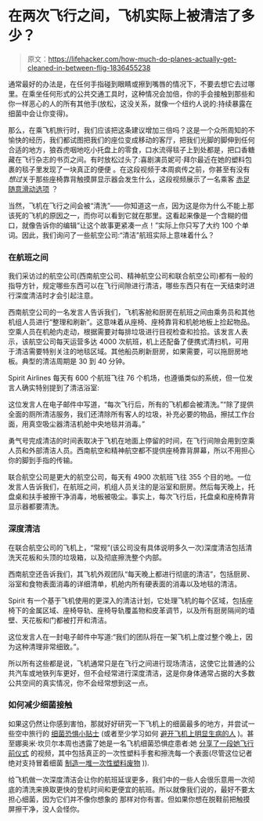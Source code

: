 # 在两次飞行之间，飞机实际上被清洁了多少？

> 原文：<https://lifehacker.com/how-much-do-planes-actually-get-cleaned-in-between-flig-1836455238>

通常最好的办法是，在任何手指碰到眼睛或擦到嘴唇的情况下，不要去想它去过哪里。在乘坐任何形式的公共交通工具时，这种情况会加倍，你的手会接触到那些和你一样恶心的人的所有其他手(放松，这没关系，就像一个纽约人说的:持续暴露在细菌中会让你变得)。



那么，在乘飞机旅行时，我们应该把这条建议增加三倍吗？这是一个众所周知的不愉快的经历，我们都试图把我们的座位变成移动的客厅，把我们光脚的脚伸到任何合适的地方，狼吞虎咽地吃小托盘上的零食，口水流得毯子上到处都是，把口香糖藏在飞行杂志的书页之间。有时放松过头了:喜剧演员妮可·拜尔最近在她的塑料包裹的毯子里发现了一块真正的便便 。在这段视频于本周疯传之前，你甚至有没有*想过*关于那些座椅靠背触摸屏显示器会发生什么，这段视频展示了一名乘客 [赤足随意滑动选项](https://twitter.com/alafairburke/status/1150885580869447680?ref_src=twsrc%5Etfw%7Ctwcamp%5Etweetembed%7Ctwterm%5E1150885580869447680&ref_url=https%3A%2F%2Fmashable.com%2Farticle%2Fplane-foot-swiping-screen%2F) ？

当然，飞机在飞行之间会被“清洗”——你知道这一点，因为这是你为什么不能上那该死的飞机的原因之一，而你可以看到它就在那里。这看起来像是一个含糊的借口，就像告诉你的编辑“让这个故事更紧凑一点！”实际上你只写了大约 100 个单词。因此，我们询问了一些航空公司:“清洁”航班实际上意味着什么？

### **在航班之间**

我们采访过的航空公司(西南航空公司、精神航空公司和联合航空公司)都有一般的指导方针，规定哪些东西可以在飞行间隙进行清洁，哪些东西只有在一天结束时进行深度清洁时才会引起注意。

西南航空公司的一名发言人告诉我们，飞机客舱和厨房在航班之间由乘务员和其他机组人员进行“整理和刷新”。这意味着从座椅、座椅靠背和机舱地板上捡起物品。空乘人员在机舱内走动，根据需要对每排垃圾进行目视检查和捡拾。该发言人表示，该航空公司每天运营多达 4000 次航班，机上还配备了便携式清扫机，可用于清洁需要特别关注的地毯区域。其他船员刷新厨房，如果需要，可以拖厨房地板。典型的清洁周期是 30 到 40 分钟。

Spirit Airlines 每天有 600 个航班飞往 76 个机场，也遵循类似的系统，但一位发言人确实特别提到了清洁浴室:

这位发言人在电子邮件中写道，“每次飞行后，所有的飞机都会被清洗。”“除了提供全面的厕所清洁服务，我们还清除所有客人的垃圾，补充必要的物品，擦拭工作台面，用真空吸尘器清洁机舱中央地毯并消毒。”

勇气号完成清洁的时间表取决于飞机在地面上停留的时间，在飞行间隙会用到空乘人员和外部清洁人员。西南航空和精神航空都不提供座椅靠背屏幕，所以不用担心你的脚到手指的传输。

联合航空公司是更大的航空公司，每天有 4900 次航班飞往 355 个目的地。一位发言人告诉我们，在航班之间，机组人员关注的是浴室和厨房。然后每天晚上，托盘桌和扶手被擦干净消毒，地板被吸尘。事实上，每次飞行后，托盘桌和座椅靠背显示器都要清洗。

### **深度清洁**

在联合航空公司的飞机上，“常规”(该公司没有具体说明多久一次)深度清洁包括清洗天花板和头顶的垃圾箱，以及彻底擦洗整个内部。

西南航空还告诉我们，其飞机外观团队“每天晚上都进行彻底的清洁”，包括厨房、浴室和食物表面消毒的详细清单，机舱内所有硬表面的消毒以及地毯的清洁。

Spirit 有一个基于飞机使用的更深入的清洁计划，它处理飞机的每个区域，包括座椅下的金属区域、座椅导轨、座椅导轨覆盖物和皮革调节，以及所有厨房隔间的墙壁、天花板和门都被打开和清洁。

这位发言人在一封电子邮件中写道:“我们的团队将在一架飞机上度过整个晚上，因为这种清理非常细致。”。

所以所有这些都是说，飞机通常只是在飞行之间进行现场清洁，这使它比普通的公共汽车或地铁列车更好，但不会经常进行深度清洁，这是你身体通常占据的大多数公共空间的真实情况，你不会经常想到这一点。

### **如何减少细菌接触**

如果这仍然让你感到害怕，那就好好研究一下飞机上的细菌最多的地方，并尝试一些空中旅行的 [细菌恐惧小贴士](https://lifehacker.com/the-germaphobe-s-guide-to-airplane-travel-1794879906) (或者至少学习如何 [避开飞机上明显生病的人](https://lifehacker.com/how-to-avoid-getting-the-flu-on-an-airplane-1822265077) )。甚至娜奥米·坎贝尔本周也透露了她是一名飞机细菌恐惧症患者:她 [分享了一段她飞行前仪式](https://people.com/style/naomi-campbell-airport-routine-video/) 的视频，其中包括真正的一次性塑料手套和擦洗每一个表面(尽管这位记者绝对支持冒着细菌 [制造一堆一次性塑料废物](https://lifehacker.com/how-to-waste-less-plastic-this-summer-1826260480) )).

给飞机做一次深度清洁会让你的航班延误更多，我们中的一些人会很乐意用一次彻底的清洗来换取更快的登机时间和更便宜的航班。所以就像我们说的，最好不要太担心细菌，因为它们并不像你想象的 那样对你有害。但如果你想在脱鞋前把触摸屏擦干净，没人会怪你。